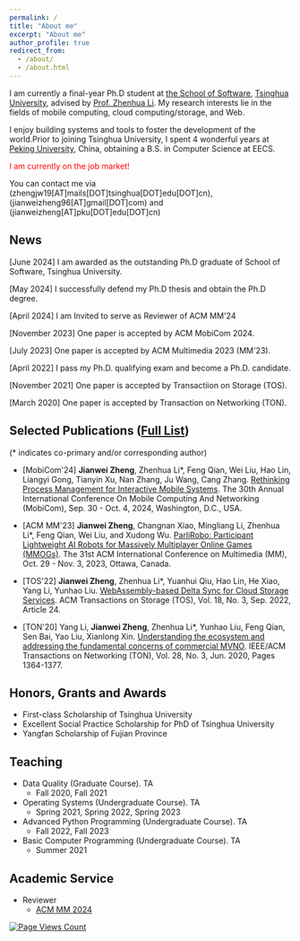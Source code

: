 ```yaml
---
permalink: /
title: "About me"
excerpt: "About me"
author_profile: true
redirect_from: 
  - /about/
  - /about.html
---
```


I am currently a final-year Ph.D student at [the School of Software](https://www.thss.tsinghua.edu.cn/), [Tsinghua University](http://info.tsinghua.edu.cn/index.jsp), advised by [Prof. Zhenhua Li](http://www.greenorbs.org/people/lzh/).
My research interests lie in the fields of mobile computing, cloud computing/storage, and Web.
<!-- I am currently devoted to fostering Web application performance by leveraging the newly proposed WebAssembly.
I also find interest in crypto computing, such as smart contract and cryptocurrency mining. -->
I enjoy building systems and tools to foster the development of the world.Prior to joining Tsinghua University, I spent 4 wonderful years at [Peking University](https://www.pku.edu.cn/), China, obtaining a B.S. in Computer Science at EECS.

<font color='red'>I am currently on the job market!</font>

You can contact me via (zhengjw19[AT]mails[DOT]tsinghua[DOT]edu[DOT]cn), (jianweizheng96[AT]gmail[DOT]com) and (jianweizheng[AT]pku[DOT]edu[DOT]cn)


## News
[June 2024] I am awarded as the outstanding Ph.D graduate of School of Software, Tsinghua University.

[May 2024] I successfully defend my Ph.D thesis and obtain the Ph.D degree.

[April 2024] I am Invited to serve as Reviewer of ACM MM'24

[November 2023] One paper is accepted by ACM MobiCom 2024.

[July 2023] One paper is accepted by ACM Multimedia 2023 (MM'23). 

[April 2022] I pass my Ph.D. qualifying exam and become a Ph.D. candidate.

[November 2021] One paper is accepted by Transactiion on Storage (TOS).

[March 2020] One paper is accepted by Transaction on Networking (TON).
    
## Selected Publications ([Full List](/publications/))

(* indicates co-primary and/or corresponding author)
- [MobiCom'24] **Jianwei Zheng**, Zhenhua Li*, Feng Qian, Wei Liu, Hao Lin, Liangyi Gong, Tianyin Xu, Nan Zhang, Ju Wang, Cang Zhang. [Rethinking Process Management for Interactive Mobile Systems]({{site.baseurl}}/static/files/MobiCom24_SUR.pdf). The 30th Annual International Conference On Mobile Computing And Networking (MobiCom), Sep. 30 - Oct. 4, 2024, Washington, D.C., USA.
<!-- 
  [![MobiCom2024](https://img.shields.io/badge/MobiCom-2024-brightgreen.svg)](https://sigmobile.org/mobicom/2024/) -->

- [ACM MM'23] **Jianwei Zheng**, Changnan Xiao, Mingliang Li, Zhenhua Li*, Feng Qian, Wei Liu, and Xudong Wu. [ParliRobo: Participant Lightweight AI Robots for Massively Multiplayer Online Games (MMOGs)]({{site.baseurl}}/static/files/MM23_ParliRobo.pdf). The 31st ACM International Conference on Multimedia (MM), Oct. 29 - Nov. 3, 2023, Ottawa, Canada.
<!--   
  [![MM2023](https://img.shields.io/badge/MM-2023-brightgreen.svg)](https://www.acmmm2023.org/) -->
  
- [TOS'22] **Jianwei Zheng**, Zhenhua Li*, Yuanhui Qiu, Hao Lin, He Xiao, Yang Li, Yunhao Liu. [WebAssembly-based Delta Sync for Cloud Storage Services]({{site.baseurl}}/static/files/WASM_based_delta_sync.pdf). ACM Transactions on Storage (TOS), Vol. 18, No. 3, Sep. 2022, Article 24.
<!--   
  [![TOS2022](https://img.shields.io/badge/TOS-2022-brightgreen.svg)](https://dl.acm.org/journal/tos) -->

- [TON'20] Yang Li, **Jianwei Zheng**, Zhenhua Li*, Yunhao Liu, Feng Qian, Sen Bai, Yao Liu, Xianlong Xin. [Understanding the ecosystem and addressing the fundamental concerns of commercial MVNO]({{site.baseurl}}/static/files/TON20_Xiaomi_MVNO.pdf). IEEE/ACM Transactions on Networking (TON), Vol. 28, No. 3, Jun. 2020, Pages 1364-1377.
<!-- 
  [![TON2020](https://img.shields.io/badge/TON-2020-brightgreen.svg)](https://dl.acm.org/journal/ton) -->

## Honors, Grants and Awards

+ First-class Scholarship of Tsinghua University
+ Excellent Social Practice Scholarship for PhD of Tsinghua University
+ Yangfan Scholarship of Fujian Province

## Teaching

* Data Quality (Graduate Course). TA
    * Fall 2020, Fall 2021
* Operating Systems (Undergraduate Course). TA
    * Spring 2021, Spring 2022, Spring 2023
* Advanced Python Programming (Undergraduate Course). TA
    * Fall 2022, Fall 2023 
* Basic Computer Programming (Undergraduate Course). TA
    * Summer 2021

## Academic Service
* Reviewer
    * [ACM MM 2024](https://2024.acmmm.org/)

<!-- ## Others

{% for post in site.posts %}
+ [{{ post.title }}]({{ site.baseurl }}{{ post.url }}) {{ post.date | date_to_string }}
{% endfor %} -->

<script async defer src="https://buttons.github.io/buttons.js"></script>

[![Page Views Count](https://badges.toozhao.com/badges/01F30E9P572HTSKH6CC7PA90YG/green.svg)](https://badges.toozhao.com/stats/01F30E9P572HTSKH6CC7PA90YG "Get your own page views count badge on badges.toozhao.com")
